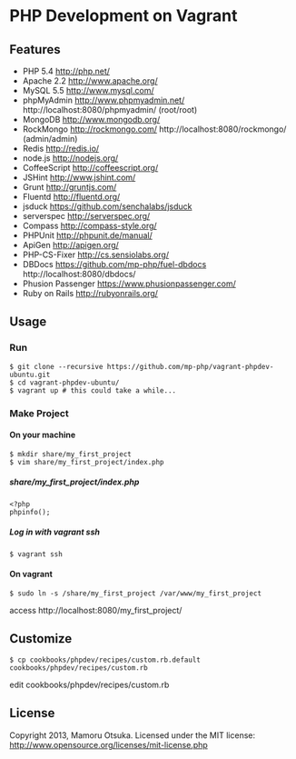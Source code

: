 # PHP Development on Vagrant

## Features

* PHP 5.4 http://php.net/
* Apache 2.2 http://www.apache.org/
* MySQL 5.5 http://www.mysql.com/
* phpMyAdmin http://www.phpmyadmin.net/ http://localhost:8080/phpmyadmin/ (root/root)
* MongoDB http://www.mongodb.org/
* RockMongo http://rockmongo.com/ http://localhost:8080/rockmongo/ (admin/admin)
* Redis http://redis.io/
* node.js http://nodejs.org/
* CoffeeScript http://coffeescript.org/
* JSHint http://www.jshint.com/
* Grunt http://gruntjs.com/
* Fluentd http://fluentd.org/
* jsduck https://github.com/senchalabs/jsduck
* serverspec http://serverspec.org/
* Compass http://compass-style.org/
* PHPUnit http://phpunit.de/manual/
* ApiGen http://apigen.org/
* PHP-CS-Fixer http://cs.sensiolabs.org/
* DBDocs https://github.com/mp-php/fuel-dbdocs http://localhost:8080/dbdocs/
* Phusion Passenger https://www.phusionpassenger.com/
* Ruby on Rails http://rubyonrails.org/

## Usage

### Run

	$ git clone --recursive https://github.com/mp-php/vagrant-phpdev-ubuntu.git
	$ cd vagrant-phpdev-ubuntu/
	$ vagrant up # this could take a while...

### Make Project

#### On your machine

	$ mkdir share/my_first_project
	$ vim share/my_first_project/index.php

##### share/my_first_project/index.php

	<?php
	phpinfo();

##### Log in with vagrant ssh

	$ vagrant ssh

#### On vagrant

	$ sudo ln -s /share/my_first_project /var/www/my_first_project

access http://localhost:8080/my_first_project/

## Customize

	$ cp cookbooks/phpdev/recipes/custom.rb.default cookbooks/phpdev/recipes/custom.rb

edit cookbooks/phpdev/recipes/custom.rb

## License

Copyright 2013, Mamoru Otsuka. Licensed under the MIT license: http://www.opensource.org/licenses/mit-license.php

